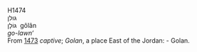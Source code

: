 <body>
  <p>H1474<br>  גּולן  <br> גּוֹלָן  ‎  gôlân  <br><i>go-lawn‘ </i><br>From <a href="h1473.htm">1473</a>  <i>captive</i>; <i>Golan</i>, a place East of the Jordan: - Golan.<br></p>
 </body>